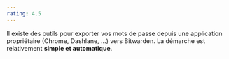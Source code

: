 ```yaml
---
rating: 4.5
---
```


Il existe des outils pour exporter vos mots de passe depuis une application propriétaire (Chrome, Dashlane, ...) vers Bitwarden. La démarche est relativement **simple et automatique**.

